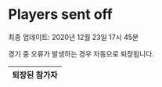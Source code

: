 # Players sent off
최종 업데이트: 2020년 12월 23일 17시 45분


경기 중 오류가 발생하는 경우 자동으로 퇴장됩니다.


| 퇴장된 참가자 |
|:---:|